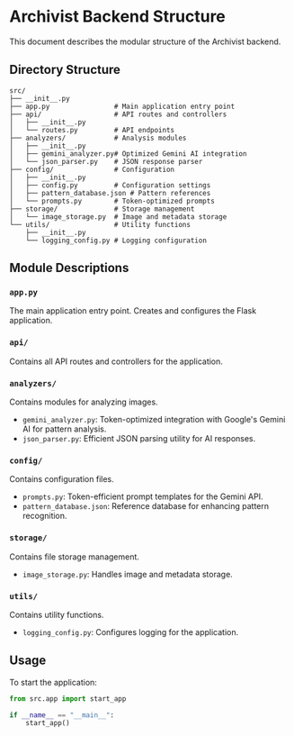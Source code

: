 # Archivist Backend Structure

This document describes the modular structure of the Archivist backend.

## Directory Structure

```
src/
├── __init__.py
├── app.py                # Main application entry point
├── api/                  # API routes and controllers
│   ├── __init__.py
│   └── routes.py         # API endpoints
├── analyzers/            # Analysis modules
│   ├── __init__.py
│   ├── gemini_analyzer.py# Optimized Gemini AI integration
│   └── json_parser.py    # JSON response parser
├── config/               # Configuration
│   ├── __init__.py
│   ├── config.py         # Configuration settings
│   ├── pattern_database.json # Pattern references
│   └── prompts.py        # Token-optimized prompts
├── storage/              # Storage management
│   └── image_storage.py  # Image and metadata storage
└── utils/                # Utility functions
    ├── __init__.py
    └── logging_config.py # Logging configuration
```

## Module Descriptions

### `app.py`

The main application entry point. Creates and configures the Flask application.

### `api/`

Contains all API routes and controllers for the application.

### `analyzers/`

Contains modules for analyzing images.

- `gemini_analyzer.py`: Token-optimized integration with Google's Gemini AI for pattern analysis.
- `json_parser.py`: Efficient JSON parsing utility for AI responses.

### `config/`

Contains configuration files.

- `prompts.py`: Token-efficient prompt templates for the Gemini API.
- `pattern_database.json`: Reference database for enhancing pattern recognition.

### `storage/`

Contains file storage management.

- `image_storage.py`: Handles image and metadata storage.

### `utils/`

Contains utility functions.

- `logging_config.py`: Configures logging for the application.

## Usage

To start the application:

```python
from src.app import start_app

if __name__ == "__main__":
    start_app()
``` 